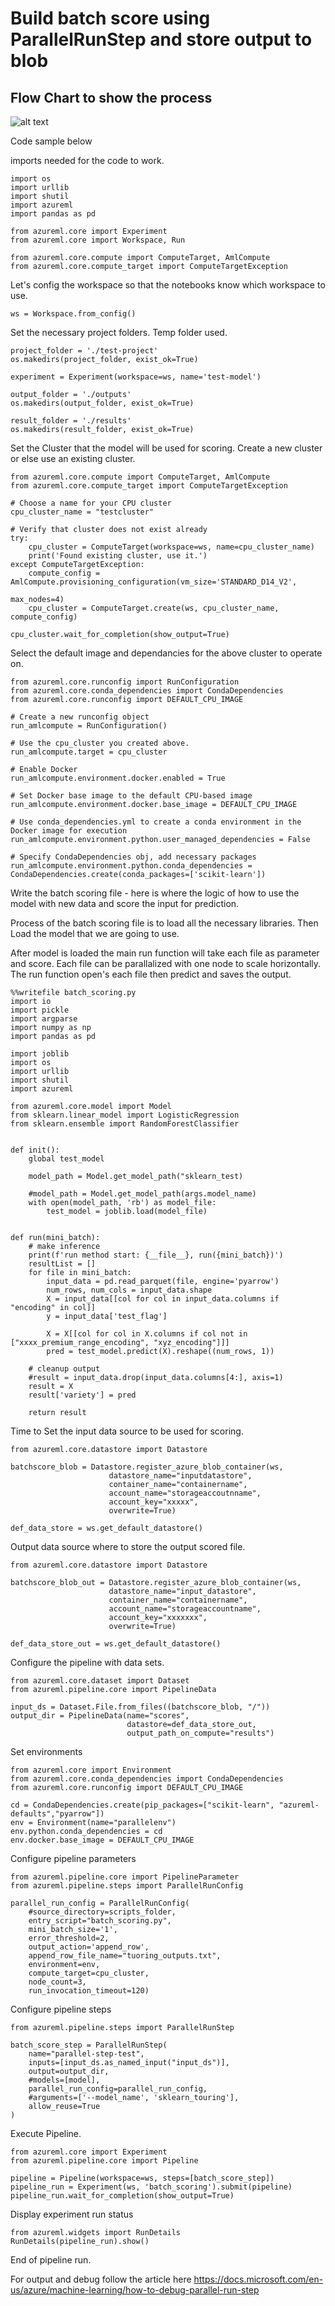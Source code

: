 # Build batch score using ParallelRunStep and store output to blob

## Flow Chart to show the process

![alt text](https://github.com/balakreshnan/mlops/blob/master/images/mlopsstepsmlparallelscorebatch.jpg "mlops Parallel Step")

Code sample below

imports needed for the code to work.

```
import os
import urllib
import shutil
import azureml
import pandas as pd

from azureml.core import Experiment
from azureml.core import Workspace, Run

from azureml.core.compute import ComputeTarget, AmlCompute
from azureml.core.compute_target import ComputeTargetException
```

Let's config the workspace so that the notebooks know which workspace to use.

```
ws = Workspace.from_config()
```

Set the necessary project folders. Temp folder used.

```
project_folder = './test-project'
os.makedirs(project_folder, exist_ok=True)

experiment = Experiment(workspace=ws, name='test-model')
```

```
output_folder = './outputs'
os.makedirs(output_folder, exist_ok=True)
```

```
result_folder = './results'
os.makedirs(result_folder, exist_ok=True)
```

Set the Cluster that the model will be used for scoring. Create a new cluster or else use an existing cluster.

```
from azureml.core.compute import ComputeTarget, AmlCompute
from azureml.core.compute_target import ComputeTargetException

# Choose a name for your CPU cluster
cpu_cluster_name = "testcluster"

# Verify that cluster does not exist already
try:
    cpu_cluster = ComputeTarget(workspace=ws, name=cpu_cluster_name)
    print('Found existing cluster, use it.')
except ComputeTargetException:
    compute_config = AmlCompute.provisioning_configuration(vm_size='STANDARD_D14_V2',
                                                           max_nodes=4)
    cpu_cluster = ComputeTarget.create(ws, cpu_cluster_name, compute_config)

cpu_cluster.wait_for_completion(show_output=True)
```

Select the default image and dependancies for the above cluster to operate on.

```
from azureml.core.runconfig import RunConfiguration
from azureml.core.conda_dependencies import CondaDependencies
from azureml.core.runconfig import DEFAULT_CPU_IMAGE

# Create a new runconfig object
run_amlcompute = RunConfiguration()

# Use the cpu_cluster you created above. 
run_amlcompute.target = cpu_cluster

# Enable Docker
run_amlcompute.environment.docker.enabled = True

# Set Docker base image to the default CPU-based image
run_amlcompute.environment.docker.base_image = DEFAULT_CPU_IMAGE

# Use conda_dependencies.yml to create a conda environment in the Docker image for execution
run_amlcompute.environment.python.user_managed_dependencies = False

# Specify CondaDependencies obj, add necessary packages
run_amlcompute.environment.python.conda_dependencies = CondaDependencies.create(conda_packages=['scikit-learn'])
```

Write the batch scoring file - here is where the logic of how to use the model with new data and score the input for prediction.

Process of the batch scoring file is to load all the necessary libraries. Then Load the model that we are going to use.

After model is loaded the main run function will take each file as parameter and score. Each file can be parallalized with one node to scale horizontally. The run function open's each file then predict and saves the output.

```
%%writefile batch_scoring.py
import io
import pickle
import argparse
import numpy as np
import pandas as pd

import joblib
import os
import urllib
import shutil
import azureml

from azureml.core.model import Model
from sklearn.linear_model import LogisticRegression
from sklearn.ensemble import RandomForestClassifier


def init():
    global test_model

    model_path = Model.get_model_path("sklearn_test)

    #model_path = Model.get_model_path(args.model_name)
    with open(model_path, 'rb') as model_file:
        test_model = joblib.load(model_file)


def run(mini_batch):
    # make inference    
    print(f'run method start: {__file__}, run({mini_batch})')
    resultList = []
    for file in mini_batch:
        input_data = pd.read_parquet(file, engine='pyarrow')
        num_rows, num_cols = input_data.shape
        X = input_data[[col for col in input_data.columns if "encoding" in col]]
        y = input_data['test_flag']

        X = X[[col for col in X.columns if col not in ["xxxx_premium_range_encoding", "xyz_encoding"]]]
        pred = test_model.predict(X).reshape((num_rows, 1))

    # cleanup output
    #result = input_data.drop(input_data.columns[4:], axis=1)
    result = X
    result['variety'] = pred

    return result
```

Time to Set the input data source to be used for scoring.

```
from azureml.core.datastore import Datastore

batchscore_blob = Datastore.register_azure_blob_container(ws, 
                      datastore_name="inputdatastore", 
                      container_name="containername", 
                      account_name="storageaccoutnname",
                      account_key="xxxxx",
                      overwrite=True)

def_data_store = ws.get_default_datastore()
```

Output data source where to store the output scored file.

```
from azureml.core.datastore import Datastore

batchscore_blob_out = Datastore.register_azure_blob_container(ws, 
                      datastore_name="input_datastore", 
                      container_name="containername", 
                      account_name="storageaccountname", 
                      account_key="xxxxxxx",
                      overwrite=True)

def_data_store_out = ws.get_default_datastore()
```

Configure the pipeline with data sets.

```
from azureml.core.dataset import Dataset
from azureml.pipeline.core import PipelineData

input_ds = Dataset.File.from_files((batchscore_blob, "/"))
output_dir = PipelineData(name="scores", 
                          datastore=def_data_store_out, 
                          output_path_on_compute="results")
```

Set environments

```
from azureml.core import Environment
from azureml.core.conda_dependencies import CondaDependencies
from azureml.core.runconfig import DEFAULT_CPU_IMAGE

cd = CondaDependencies.create(pip_packages=["scikit-learn", "azureml-defaults","pyarrow"])
env = Environment(name="parallelenv")
env.python.conda_dependencies = cd
env.docker.base_image = DEFAULT_CPU_IMAGE
```

Configure pipeline parameters

```
from azureml.pipeline.core import PipelineParameter
from azureml.pipeline.steps import ParallelRunConfig

parallel_run_config = ParallelRunConfig(
    #source_directory=scripts_folder,
    entry_script="batch_scoring.py",
    mini_batch_size='1',
    error_threshold=2,
    output_action='append_row',
    append_row_file_name="tuoring_outputs.txt",
    environment=env,
    compute_target=cpu_cluster, 
    node_count=3,
    run_invocation_timeout=120)
```

Configure pipeline steps

```
from azureml.pipeline.steps import ParallelRunStep

batch_score_step = ParallelRunStep(
    name="parallel-step-test",
    inputs=[input_ds.as_named_input("input_ds")],
    output=output_dir,
    #models=[model],
    parallel_run_config=parallel_run_config,
    #arguments=['--model_name', 'sklearn_touring'],
    allow_reuse=True
)
```

Execute Pipeline.

```
from azureml.core import Experiment
from azureml.pipeline.core import Pipeline

pipeline = Pipeline(workspace=ws, steps=[batch_score_step])
pipeline_run = Experiment(ws, 'batch_scoring').submit(pipeline)
pipeline_run.wait_for_completion(show_output=True)
```

Display experiment run status

```
from azureml.widgets import RunDetails
RunDetails(pipeline_run).show()
```

End of pipeline run.

For output and debug follow the article here 
https://docs.microsoft.com/en-us/azure/machine-learning/how-to-debug-parallel-run-step